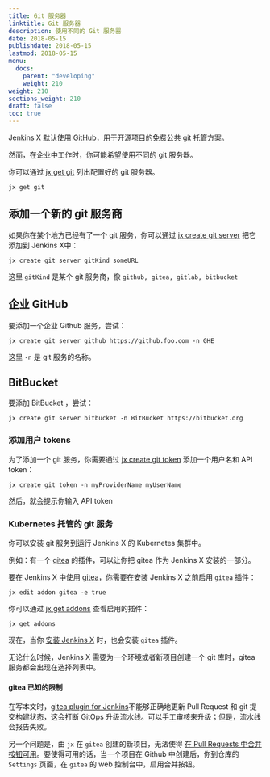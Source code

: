 ```yaml
---
title: Git 服务器
linktitle: Git 服务器
description: 使用不同的 Git 服务器 
date: 2018-05-15
publishdate: 2018-05-15
lastmod: 2018-05-15
menu:
  docs:
    parent: "developing"
    weight: 210
weight: 210
sections_weight: 210
draft: false
toc: true
---
```



Jenkins X 默认使用 [GitHub](https://github.com/)，用于开源项目的免费公共 git 托管方案。
 
然而，在企业中工作时，你可能希望使用不同的 git 服务器。

你可以通过 [jx get git](/commands/jx_get_git) 列出配置好的 git 服务器。

```
jx get git
```

## 添加一个新的 git 服务商

如果你在某个地方已经有了一个 git 服务，你可以通过 [jx create git server](/commands/jx_create_git_server) 把它添加到 Jenkins X中：
                                    
``` 
jx create git server gitKind someURL
```

这里 `gitKind` 是某个 git 服务商，像 `github, gitea, gitlab, bitbucket`

## 企业 GitHub

要添加一个企业 Github 服务，尝试：

``` 
jx create git server github https://github.foo.com -n GHE
```

这里 `-n` 是 git 服务的名称。

## BitBucket

要添加 BitBucket ，尝试：

```
jx create git server bitbucket -n BitBucket https://bitbucket.org
```

### 添加用户 tokens

为了添加一个 git 服务，你需要通过 [jx create git token](/commands/jx_create_git_token) 添加一个用户名和 API token：

``` 
jx create git token -n myProviderName myUserName
```

然后，就会提示你输入 API token

### Kubernetes 托管的 git 服务

你可以安装 git 服务到运行 Jenkins X 的 Kubernetes 集群中。

例如：有一个 [gitea](https://gitea.io/en-us/) 的插件，可以让你把 gitea 作为 Jenkins X 安装的一部分。

要在 Jenkins X 中使用 [gitea](https://gitea.io/en-us/)，你需要在安装 Jenkins X 之前启用 `gitea` 插件：

``` 
jx edit addon gitea -e true
``` 

你可以通过 [jx get addons](/commands/jx_get_addons) 查看启用的插件：

``` 
jx get addons
``` 

现在，当你 [安装 Jenkins X](/zh/getting-started/) 时，也会安装 `gitea` 插件。 

无论什么时候，Jenkins X 需要为一个环境或者新项目创建一个 git 库时，gitea 服务都会出现在选择列表中。

#### gitea 已知的限制

在写本文时，[gitea plugin for Jenkins](https://issues.jenkins-ci.org/browse/JENKINS-50459)不能够正确地更新 Pull Request 和 git 提交构建状态，这会打断 GitOps 升级流水线。可以手工审核来升级；但是，流水线会报告失败。

另一个问题是，由 `jx` 在 `gitea` 创建的新项目，无法使得 [在 Pull Requests 中合并按钮可用](https://github.com/go-gitea/go-sdk/issues/100)。要使得可用的话，当一个项目在 Github 中创建后，你到仓库的 `Settings` 页面，在 `gitea` 的 web 控制台中，启用合并按钮。

